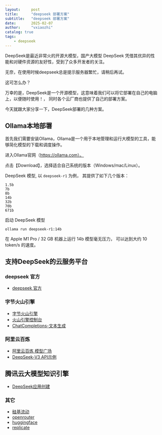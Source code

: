 ```yaml
---
layout:     post
title:      "deepseek 部署方案"
subtitle:   "deepseek 部署方案"
date:       2025-02-07
author:     "vxiaozhi"
catalog: true
tags:
    - deepseek
---
```


DeepSeek是最近非常火的开源大模型，国产大模型 DeepSeek 凭借其优异的性能和对硬件资源的友好性，受到了众多开发者的关注。

无奈，在使用时候deepseek总是提示服务器繁忙，请稍后再试。

这可怎么办？

万幸的是，DeepSeek是一个开源模型，这意味着我们可以将它部署在自己的电脑上，以便随时使用！， 同时各个云厂商也提供了自己的部署方案。

今天就跟大家分享一下，DeepSeek部署的几种方案。

## Ollama本地部署

首先我们需要安装Ollama，Ollama是一个用于本地管理和运行大模型的工具，能够简化模型的下载和调度操作。

进入Ollama官网（https://ollama.com）。

点击【Download】，选择适合自己系统的版本（Windows/mac/Linux）。

DeepSeek 模型, 以 `deepseek-r1` 为例， 其提供了如下几个版本：

```
1.5b
7b
8b
14b
32b
70b
671b
```

启动 DeepSeek 模型

```
ollama run deepseek-r1:14b
```

在 Apple M1 Pro / 32 GB 机器上运行 14b 模型毫无压力， 可以达到大约 10 token/s 的速度。

## 支持DeepSeek的云服务平台

### deepseek 官方

- [deepseek 官方](https://chat.deepseek.com/)

### 字节火山引擎

- [字节火山引擎](https://console.volcengine.com/ark/region:ark+cn-beijing/model?feature=&vendor=Bytedance&view=LIST_VIEW)
- [火山引擎控制台](https://console.volcengine.com/home)
- [ChatCompletions-文本生成](https://www.volcengine.com/docs/82379/1298454)

### 阿里云百炼

- [阿里云百炼 模型广场](https://bailian.console.aliyun.com/?spm=5176.29597918.J__Xz0dtrgG-8e2H7vxPlPy.8.67b67ca0NBXQtk#/model-market)
- [DeepSeek-V3 API示例](https://bailian.console.aliyun.com/?spm=5176.29597918.J__Xz0dtrgG-8e2H7vxPlPy.8.67b67ca0NBXQtk#/model-market/detail/deepseek-v3?tabKey=sdk)

## 腾讯云大模型知识引擎

- [DeepSeek应用创建](https://cloud.tencent.com/document/product/1759/116006)
  
### 其它

- [硅基流动](https://siliconflow.cn/zh-cn/models)
- [openrouter](https://openrouter.ai/deepseek/deepseek-r1)
- [huggingface](https://huggingface.co/spaces/llamameta/DeepSeek-R1-Chat-Assistant-Web-Search)
- [replicate](https://replicate.com/deepseek-ai/deepseek-r1)

